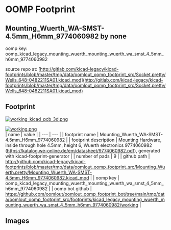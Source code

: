 # OOMP Footprint  
## Mounting_Wuerth_WA-SMST-4.5mm_H6mm_9774060982  by none  
  
oomp key: oomp_kicad_legacy_mounting_wuerth_mounting_wuerth_wa_smst_4_5mm_h6mm_9774060982  
  
source repo at: [http://gitlab.com/kicad-legacy/kicad-footprints/blob/master/tmp/data/oomlout_oomp_footprint_src/Socket.pretty/Wells_648-0482211SA01.kicad_mod](http://gitlab.com/kicad-legacy/kicad-footprints/blob/master/tmp/data/oomlout_oomp_footprint_src/Socket.pretty/Wells_648-0482211SA01.kicad_mod)  
## Footprint  
  
[![working_kicad_pcb_3d.png](working_kicad_pcb_3d_600.png)](working_kicad_pcb_3d.png)  
  
[![working.png](working_600.png)](working.png)  
| name | value | 
| --- | --- | 
| footprint name | Mounting_Wuerth_WA-SMST-4.5mm_H6mm_9774060982 | 
| footprint description | Mounting Hardware, inside through hole 4.5mm, height 6, Wuerth electronics 9774060982 (https://katalog.we-online.de/em/datasheet/9774060982.pdf), generated with kicad-footprint-generator | 
| number of pads | 9 | 
| github path | http://github.com/kicad-legacy/kicad-footprints/blob/master/tmp/data/oomlout_oomp_footprint_src/Mounting_Wuerth.pretty/Mounting_Wuerth_WA-SMST-4.5mm_H6mm_9774060982.kicad_mod | 
| oomp key | oomp_kicad_legacy_mounting_wuerth_mounting_wuerth_wa_smst_4_5mm_h6mm_9774060982 | 
| oomp bot github | https://github.com/oomlout/oomlout_oomp_footprint_bot/tree/main/tmp/data/oomlout_oomp_footprint_src/footprints/kicad_legacy_mounting_wuerth_mounting_wuerth_wa_smst_4_5mm_h6mm_9774060982/working | 
## Images  
